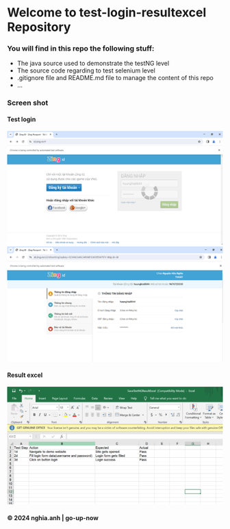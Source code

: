 # Welcome to test-login-resultexcel Repository

### You will find in this repo the following stuff:
* The java source used to demonstrate the testNG level
* The source code regarding to test selenium level
* .gitignore file and README.md file to manage the content of this repo
* ...

### Screen shot

#### Test login
![](https://github.com/go-up-now/test-login-resultexcel/blob/main/images/test_login.png)
![](https://github.com/go-up-now/test-login-resultexcel/blob/main/images/test_login2.png)

#### Result excel
![](https://github.com/go-up-now/test-login-resultexcel/blob/main/images/result_excel.png)

#### © 2024 nghia.anh | go-up-now